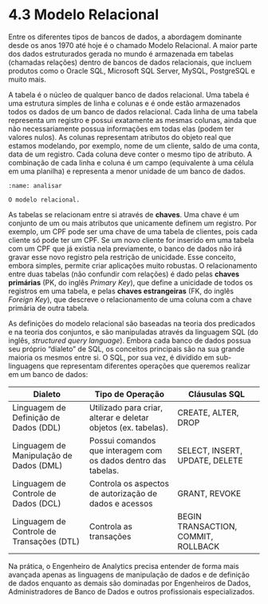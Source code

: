 # 4.3 Modelo Relacional

Entre os diferentes tipos de bancos de dados, a abordagem dominante desde os anos 1970 até hoje é o chamado Modelo Relacional. A maior parte dos dados estruturados gerada no mundo é armazenada em tabelas (chamadas relações) dentro de bancos de dados relacionais, que incluem produtos como o Oracle SQL, Microsoft SQL Server, MySQL, PostgreSQL e muito mais.

A tabela é o núcleo de qualquer banco de dados relacional. Uma tabela é uma estrutura simples de linha e colunas e é onde estão armazenados todos os dados de um banco de dados relacional. Cada linha de uma tabela representa um registro e  possui exatamente as mesmas colunas, ainda que não necessariamente possua informações em todas elas (podem ter valores nulos). As colunas representam atributos do objeto real que estamos modelando, por exemplo, nome de um cliente, saldo de uma conta, data de um registro. Cada coluna deve conter o mesmo tipo de atributo. A combinação de cada linha e coluna é um campo (equivalente à uma célula em uma planilha) e representa a menor unidade de um banco de dados.

```{figure} ../../../assets/img/db_engines.png
:name: analisar

O modelo relacional.
```

As tabelas se relacionam entre si através de **chaves**. Uma chave é um conjunto de um ou mais atributos que unicamente definem um registro. Por exemplo, um CPF pode ser uma chave de uma tabela de clientes, pois cada cliente só pode ter um CPF.  Se um novo cliente for inserido em uma tabela com um CPF que já existia nela previamente, o banco de dados não irá gravar esse novo registro pela restrição de unicidade. Esse conceito, embora simples, permite criar aplicações muito robustas. O relacionamento entre duas tabelas (não confundir com relações) é dado pelas **chaves primárias** (PK, do inglês *Primary Key*), que define a unicidade de todos os registros em uma tabela, e pelas **chaves estrangeiras** (FK, do inglês *Foreign Key*), que descreve o relacionamento de uma coluna com a chave primária de outra tabela. 

As definições do modelo relacional são baseadas na teoria dos predicados e na teoria dos conjuntos, e são manipuladas através da linguagem SQL (do inglês, *structured query language*). Embora cada banco de dados possua seu próprio “dialeto” de SQL, os conceitos principais são na sua grande maioria os mesmos entre si.  O SQL, por sua vez, é dividido em sub-linguagens que representam diferentes operações que queremos realizar em um banco de dados:

| Dialeto                                   | Tipo de Operação                                               | Cláusulas SQL                       |
|-------------------------------------------|----------------------------------------------------------------|-------------------------------------|
| Linguagem de Definição de Dados (DDL)     | Utilizado para criar, alterar e deletar objetos (ex. tabelas). | CREATE,  ALTER, DROP                |
| Linguagem  de Manipulação de Dados (DML)  | Possui comandos que interagem com os dados dentro das tabelas. | SELECT, INSERT, UPDATE, DELETE      |
| Linguagem  de Controle de Dados (DCL)     | Controla os aspectos de autorização de dados e acessos         | GRANT, REVOKE                       |
| Linguagem de Controle de Transações (DTL) | Controla as transações                                         | BEGIN TRANSACTION, COMMIT, ROLLBACK |

Na prática, o Engenheiro de Analytics precisa entender de forma mais avançada apenas as linguagens de manipulação de dados e de definição de dados enquanto as demais são dominadas por Engenheiros de Dados, Administradores de Banco de Dados e outros profissionais especializados.
